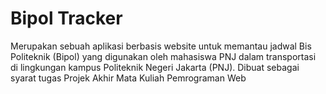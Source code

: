 # Bipol Tracker
Merupakan sebuah aplikasi berbasis website untuk memantau jadwal Bis Politeknik (Bipol) yang digunakan oleh mahasiswa PNJ dalam transportasi di lingkungan kampus Politeknik Negeri Jakarta (PNJ).
Dibuat sebagai syarat tugas Projek Akhir Mata Kuliah Pemrograman Web
